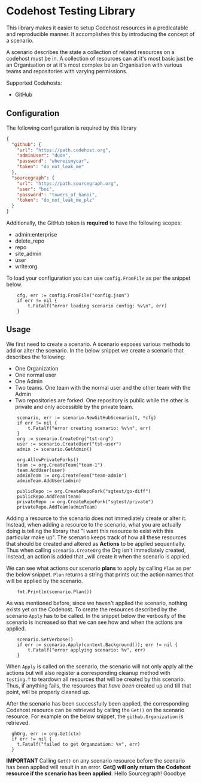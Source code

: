 # Codehost Testing Library

This library makes it easier to setup Codehost resources in a predicatable and reproducible manner. It accomplishes this by introducing the concept of a scenario.

A scenario describes the state a collection of related resources on a codehost must be in. A collection of resources can at it's most basic just be an Organisation or at it's most complex be an Organisation with various teams and repositories with varying permissions.

Supported Codehosts:

- GitHub

## Configuration

The following configuration is required by this library

```json
{
  "github": {
    "url": "https://path.codehost.org",
    "adminUser": "dude",
    "password": "whereismycar",
    "token": "do_not_leak_me"
  },
  "sourcegraph": {
    "url": "https://path.sourcegraph.org",
    "user": "boi",
    "password": "towers_of_hanoi",
    "token": "do_not_leak_me_plz"
  }
}
```

Additionally, the GitHub token is **required** to have the following scopes:

- admin:enterprise
- delete_repo
- repo
- site_admin
- user
- write:org

To load your configuration you can use `config.FromFile` as per the snippet below.

```golang
	cfg, err := config.FromFile("config.json")
	if err != nil {
		t.Fatalf("error loading scenario config: %v\n", err)
	}
```

## Usage

We first need to create a scenario. A scenario exposes various methods to add or alter the scenario. In the below snippet we create a scenario that describes the following:

- One Organization
- One normal user
- One Admin
- Two teams. One team with the normal user and the other team with the Admin
- Two repositories are forked. One repository is public while the other is private and only accessible by the private team.

```golang
	scenario, err := scenario.NewGitHubScenario(t, *cfg)
	if err != nil {
		t.Fatalf("error creating scenario: %v\n", err)
	}
	org := scenario.CreateOrg("tst-org")
	user := scenario.CreateUser("tst-user")
	admin := scenario.GetAdmin()

	org.AllowPrivateForks()
	team := org.CreateTeam("team-1")
	team.AddUser(user)
	adminTeam := org.CreateTeam("team-admin")
	adminTeam.AddUser(admin)

	publicRepo := org.CreateRepoFork("sgtest/go-diff")
	publicRepo.AddTeam(team)
	privateRepo := org.CreateRepoFork("sgtest/private")
	privateRepo.AddTeam(adminTeam)
```

Adding a resource to the scenario does not immediately create or alter it. Instead, when adding a resource to the scenario, what you are actually doing is telling the library that "I want this resource to exist with this particular make up". The scenario keeps track of how all these resources that should be created and altered as **Actions** to be applied sequentially. Thus when calling `scenario.CreateOrg` the Org isn't immediately created, instead, an action is added that \_will create it when the scenario is applied.

We can see what actions our scenario **plans** to apply by calling `Plan` as per the below snippet. `Plan` returns a string that prints out the action names that will be applied by the scenario.

```golang
	fmt.Println(scenario.Plan())
```

As was mentioned before, since we haven't applied the scenario, nothing exists yet on the Codehost. To create the resources described by the scenario `Apply` has to be called. In the snippet below the verbosity of the scenario is increased so that we can see how and when the actions are applied.

```
	scenario.SetVerbose()
	if err := scenario.Apply(context.Background()); err != nil {
		t.Fatalf("error applying scenario: %v", err)
	}
```

When `Apply` is called on the scenario, the scenario will not only apply all the actions but will also register a corresponding cleanup method with `testing.T` to teardown all resources that will be created by this scenario. Thus, if anything fails, the resources that _have been_ created up and till that point, will be properly
cleaned up.

After the scenario has been successfully been applied, the corresponding Codehost resource can be retrieved by calling the `Get()` on the scenario resource. For example on the below snippet, the `github.Organization` is retrieved.

```golang
  ghOrg, err := org.Get(ctx)
  if err != nil {
    t.Fatalf("failed to get Organzation: %v", err)
  }
```

**IMPORTANT** Calling `Get()` on any scenario resource before the scenario has been applied will result in an error. **Get() will only return the Codehost resource if the scenario has been applied**.
Hello Sourcegraph!
Goodbye
